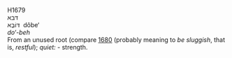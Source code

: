 <body>
  <p>H1679<br>  דּבא  <br> דּוֹבֶא  ‎  dôbe‘  <br><i>do‘-beh </i><br>From an unused root (compare <a href="h1680.htm">1680</a>  (probably meaning to <i>be</i> <i>sluggish</i>, that is, <i>restful</i>); <i>quiet: - </i>strength.<br></p>
 </body>